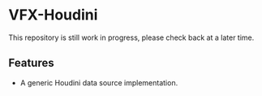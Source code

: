 # VFX-Houdini
This repository is still work in progress, please check back at a later time.

## Features
* A generic Houdini data source implementation.
